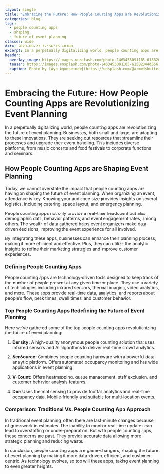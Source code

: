 ```yaml
---
layout: single
title: "Embracing the Future: How People Counting Apps are Revolutionizing Event Planning  "
categories: blog
tags:
  - people counting apps
  - shaping
  - future of event planning
classes: wide
date: 2023-08-23 22:56:15 +0100
excerpt: In a perpetually digitalizing world, people counting apps are revolutionizing the future of event planning.
header:
  overlay_image: https://images.unsplash.com/photo-1463453091185-61582044d556?crop=entropy&cs=tinysrgb&fit=max&fm=jpg&ixid=M3w0Nzk0ODB8MHwxfHNlYXJjaHw3fHxwZW9wbGUlMjBjb3VudGluZyUyMGFwcHMlMkMlMjBzaGFwaW5nJTJDJTIwZnV0dXJlJTIwb2YlMjBldmVudCUyMHBsYW5uaW5nfGVufDB8MHx8fDE2OTI4Mjc3NzV8MA&ixlib=rb-4.0.3&q=80&w=1080
  teaser: https://images.unsplash.com/photo-1463453091185-61582044d556?crop=entropy&cs=tinysrgb&fit=max&fm=jpg&ixid=M3w0Nzk0ODB8MHwxfHNlYXJjaHw3fHxwZW9wbGUlMjBjb3VudGluZyUyMGFwcHMlMkMlMjBzaGFwaW5nJTJDJTIwZnV0dXJlJTIwb2YlMjBldmVudCUyMHBsYW5uaW5nfGVufDB8MHx8fDE2OTI4Mjc3NzV8MA&ixlib=rb-4.0.3&q=80&w=400
  caption: Photo by [Ayo Ogunseinde](https://unsplash.com/@armedshutter?utm_source=peoplecounter&utm_medium=referral) on [Unsplash](https://unsplash.com/?utm_source=peoplecounter&utm_medium=referral)
---
```


# Embracing the Future: How People Counting Apps are Revolutionizing Event Planning  

In a perpetually digitalizing world, people counting apps are revolutionizing the future of event planning. Businesses, both small and large, are adapting to these innovations. They are seeking out resources that streamline their processes and upgrade their event handling. This includes diverse platforms, from music concerts and food festivals to corporate functions and seminars. 

## How People Counting Apps are Shaping Event Planning
Today, we cannot overstate the impact that people counting apps are having on shaping the future of event planning. When organizing an event, attendance is key. Knowing your audience size provides insights on several logistics, including catering, space layout, and emergency planning.

People counting apps not only provide a real-time headcount but also demographic data, behavior patterns, and event engagement rates, among others. The wealth of data gathered helps event organizers make data-driven decisions, improving the event experience for all involved. 

By integrating these apps, businesses can enhance their planning process, making it more efficient and effective. Plus, they can utilize the analytic insights to refine their marketing strategies and improve customer experiences.

### Defining People Counting Apps
People counting apps are technology-driven tools designed to keep track of the number of people present at any given time or place. They use a variety of technologies including infrared sensors, thermal imaging, video analytics, and more. These apps provide real-time data, analytics, and reports about people's flow, peak times, dwell times, and customer behavior.

### Top People Counting Apps Redefining the Future of Event Planning
Here we've gathered some of the top people counting apps revolutionizing the future of event planning:

1. **Density:** A high-quality anonymous people counting solution that uses infrared sensors and AI algorithms to deliver real-time crowd analytics. 

2. **SenSource:** Combines people counting hardware with a powerful data analytic platform. Offers automated occupancy monitoring and has wide applications in event planning. 

3. **V-Count:** Offers heatmapping, queue management, staff exclusion, and customer behavior analysis features.

4. **Dor:** Uses thermal sensing to provide footfall analytics and real-time occupancy data. Mobile-friendly and suitable for multi-location events.

### Comparison: Traditional Vs. People Counting App Approach
In traditional event planning, often there are last-minute changes because of guesswork in estimates. The inability to monitor real-time updates can lead to overstaffing or under-preparation. But with people counting apps, these concerns are past. They provide accurate data allowing more strategic planning and reducing waste.

In conclusion, people counting apps are game-changers, shaping the future of event planning by making it more data-driven, efficient, and customer-centric. As technology evolves, so too will these apps, taking event planning to even greater heights.